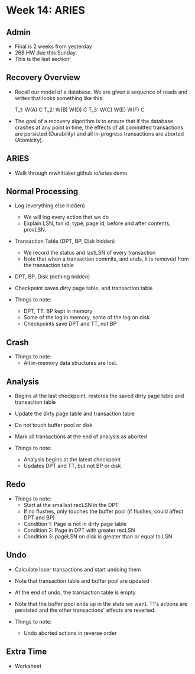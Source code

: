 # Week 14: ARIES

## Admin
- Final is 2 weeks from yesterday
- 268 HW due this Sunday.
- This is the last section!

## Recovery Overview
- Recall our model of a database. We are given a sequence of reads and writes
  that looks something like this:

  T_1: W(A)           C
  T_2:      W(B)        W(D)      C
  T_3:           W(C)        W(E)   W(F) C

- The goal of a recovery algorithm is to ensure that if the database crashes at
  any point in time, the effects of all committed transactions are persisted
  (Durability) and all in-progress transactions are aborted (Atomicity).

## ARIES
- Walk through mwhittaker.github.io/aries demo

## Normal Processing
- Log (everything else hidden)
    - We will log every action that we do
    - Explain LSN, txn id, type, page id, before and after contents, prevLSN.
- Transaction Table (DPT, BP, Disk hidden)
    - We record the status and lastLSN of every transaction
    - Note that when a transaction commits, and ends, it is removed from the
      transaction table
- DPT, BP, Disk (nothing hidden)
- Checkpoint saves dirty page table, and transaction table

- Things to note:
    - DPT, TT, BP kept in memory
    - Some of the log in memory, some of the log on disk
    - Checkpoints save DPT and TT, not BP

## Crash
- Things to note:
    - All in-memory data structures are lost.

## Analysis
- Begins at the last checkpoint, restores the saved dirty page table and
  transaction table
- Update the dirty page table and transaction table
- Do not touch buffer pool or disk
- Mark all transactions at the end of analysis as aborted

- Things to note:
    - Analysis begins at the latest checkpoint
    - Updates DPT and TT, but not BP or disk

## Redo
- Things to note:
    - Start at the smallest recLSN in the DPT
    - If no flushes, only touches the buffer pool (if flushes, could affect DPT
      and BP)
    - Condition 1: Page is not in dirty page table
    - Condition 2: Page in DPT with greater recLSN
    - Condition 3: pageLSN on disk is greater than or equal to LSN

## Undo
- Calculate loser transactions and start undoing them
- Note that transaction table and buffer pool are updated
- At the end of undo, the transaction table is empty
- Note that the buffer pool ends up in the state we want. T1's actions are
  persisted and the other transactions' effects are reverted.

- Things to note:
    - Undo aborted actions in reverse order

## Extra Time
- Worksheet
